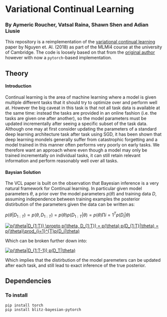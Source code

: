 # Variational Continual Learning

### By Aymeric Roucher, Vatsal Raina, Shawn Shen and Adian Liusie

This repository is a reimplementation of the [variational continual learning](https://arxiv.org/pdf/1710.10628.pdf) paper by Nguyen et. Al. (2018) as part of the MLMI4 course at the university of Cambridge. The code is loosely based on that from the [original author](https://github.com/nvcuong/variational-continual-learning) however with now a `pytorch`-based implementation. 

## Theory

#### Introduction

Continual learning is the area of machine learning where a model is given multiple different tasks that it should try to optimize over and perform well at. However the big caveat in this task is that not all task data is available at the same time: instead the tasks are provided in an online fashion (i.e. the tasks are given one after another),  so the model parameters must be updated incrementally after seeing a specific subset of the task data. Although one may at first consider updating the parameters of a standard deep learning architecture task after task using SGD, it has been shown that deep learning mondels generally suffer from catastrophic forgetting and a model trained in this manner often performs very poorly on early tasks. We therefore want an approach where even though a model may only be trained incrementally on individual tasks, it can still retain relevant information and perform reasonably well over all tasks.

#### Baysian Solution
The VCL paper is built on the observation that Bayesian inference is a very natural framework for Continual learning. In particular given model parameters $θ$, a prior over the model parameters $p(θ)$ and training data $D$, assuming independence between training examples the posterior distirbution of the parameters given the data can be written as:

$p(\theta|D_{1:T}) \propto p(\theta,D_{1:T}) = p(\theta)p(D_{1:T}|\theta) = p(\theta) \prod{i=1}^{T}p(D_{i}|\theta)$

<a href="https://www.codecogs.com/eqnedit.php?latex=p(\theta|D_{1:T})&space;\propto&space;p(\theta,&space;D_{1:T})&space;=&space;p(\theta)&space;p(D_{1:T}|\theta)&space;=&space;p(\theta)\prod_{i=1}^{T}p(D_i|\theta)" target="_blank"><img src="https://latex.codecogs.com/gif.latex?p(\theta|D_{1:T})&space;\propto&space;p(\theta,&space;D_{1:T})&space;=&space;p(\theta)&space;p(D_{1:T}|\theta)&space;=&space;p(\theta)\prod_{i=1}^{T}p(D_i|\theta)" title="p(\theta|D_{1:T}) \propto p(\theta, D_{1:T}) = p(\theta) p(D_{1:T}|\theta) = p(\theta)\prod_{i=1}^{T}p(D_i|\theta)" /></a>

Which can be broken further down into:

<a href="https://www.codecogs.com/eqnedit.php?latex=p(\theta|D_{1:T-1})&space;p(D_T|\theta)" target="_blank"><img src="https://latex.codecogs.com/gif.latex?p(\theta|D_{1:T-1})&space;p(D_T|\theta)" title="p(\theta|D_{1:T-1}) p(D_T|\theta)" /></a>

Which implies that the distirbution of the model paremeters can be updated after each task, and still lead to exact inference of the true posterior.
## Dependencies

### To install
````
pip install torch
pip install blitz-bayesian-pytorch
````
